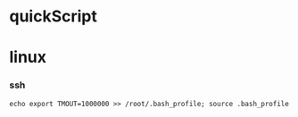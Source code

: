 # quickScript

 
# linux
### ssh
```
echo export TMOUT=1000000 >> /root/.bash_profile; source .bash_profile
```
